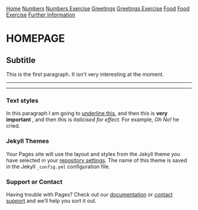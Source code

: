<!DOCTYPE html>
<html>

<a href="index.html" class="btn">Home</a>
        <a href="Numbers.html" class="btn">Numbers</a>
        <a href="NumbersExercise.html" class="btn">Numbers Exercise</a>
        <a href="GreetingsandGoodbyes.html" class="btn">Greetings</a>
        <a href="GreetingsExercise.html" class="btn">Greetings Exercise</a>
        <a href="Food.html" class="btn">Food</a>
       <a href="FoodExercise.html" class="btn">Food Exercise</a>
       <a href="FurtherInformation.html" class="btn">Further Information</a>


<h1> HOMEPAGE </h1>
<h2>Subtitle</h2>
<p>This is the first paragraph. It isn't very interesting at the moment.</p>

<hr>

<hr>

<h3> Text styles </h3>
<p> In this paragraph I am going to <u>underline this</u>, and then this is <strong> very important </strong>, and then this is <em>italicised for effect</em>. For example, <em> Oh No!</em> he cried. </p>




  













### Jekyll Themes

Your Pages site will use the layout and styles from the Jekyll theme you have selected in your [repository settings](https://github.com/RishikaMan/Test/settings). The name of this theme is saved in the Jekyll `_config.yml` configuration file.

### Support or Contact

Having trouble with Pages? Check out our [documentation](https://help.github.com/categories/github-pages-basics/) or [contact support](https://github.com/contact) and we’ll help you sort it out.
